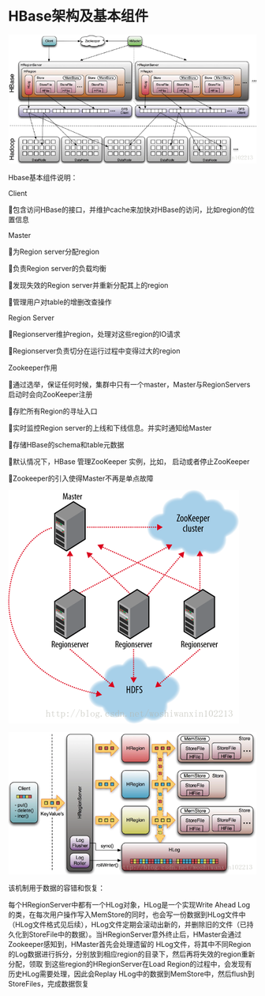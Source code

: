 # HBase架构及基本组件

![](/assets/importhbs.png)

Hbase基本组件说明：

Client

包含访问HBase的接口，并维护cache来加快对HBase的访问，比如region的位置信息

Master

为Region server分配region

负责Region server的负载均衡

发现失效的Region server并重新分配其上的region

管理用户对table的增删改查操作

Region Server

Regionserver维护region，处理对这些region的IO请求

Regionserver负责切分在运行过程中变得过大的region

Zookeeper作用

通过选举，保证任何时候，集群中只有一个master，Master与RegionServers 启动时会向ZooKeeper注册

存贮所有Region的寻址入口

实时监控Region server的上线和下线信息。并实时通知给Master

存储HBase的schema和table元数据

默认情况下，HBase 管理ZooKeeper 实例，比如， 启动或者停止ZooKeeper

Zookeeper的引入使得Master不再是单点故障

![](/assets/importhz.png)

![](/assets/importhl.png)

该机制用于数据的容错和恢复：



每个HRegionServer中都有一个HLog对象，HLog是一个实现Write Ahead Log的类，在每次用户操作写入MemStore的同时，也会写一份数据到HLog文件中（HLog文件格式见后续），HLog文件定期会滚动出新的，并删除旧的文件（已持久化到StoreFile中的数据）。当HRegionServer意外终止后，HMaster会通过Zookeeper感知到，HMaster首先会处理遗留的 HLog文件，将其中不同Region的Log数据进行拆分，分别放到相应region的目录下，然后再将失效的region重新分配，领取 到这些region的HRegionServer在Load Region的过程中，会发现有历史HLog需要处理，因此会Replay HLog中的数据到MemStore中，然后flush到StoreFiles，完成数据恢复

